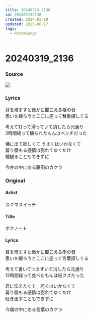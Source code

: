 ```yaml
---
title: 20240319_2136
id: 202403192136
created: 2024-03-19
updated: 2025-06-17
tags:
  - RotomSongs
---
```

# 20240319_2136

### Source

![](https://x.com/Starlystrongest/status/1770066930587808041)

### Lyrics

耳を澄ますと微かに聞こえる幡の音  
思いを綴ろうとここに座って替歌探してる  

考えて打って滑っていて消したら元通り  
3時間経って観られたもんはベンチだった  

幡に出て欲しくて うまくはいかなくて  
募り積もる感情は膨れてゆくだけ  
幡観ることもできずに  

今丼の中にある藤田のカケラ  

### Original

#### Artist

スキマスイッチ

#### Title

ボクノート

#### Lyrics

耳を澄ますと微かに聞こえる雨の音  
思いを綴ろうとここに座って言葉探してる  
  
考えて書いてつまずいて消したら元通り  
12時間経って並べたもんは紙クズだった  
  
君に伝えたくて　巧くはいかなくて  
募り積もる感情は膨れてゆくだけ  
吐き出すこともできずに  
  
今僕の中にある言葉のカケラ  


